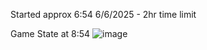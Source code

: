 Started approx 6:54 6/6/2025 - 2hr time limit

Game State at 8:54
![image](https://github.com/user-attachments/assets/218b3559-cc05-4a33-8689-c687b11219bf)
